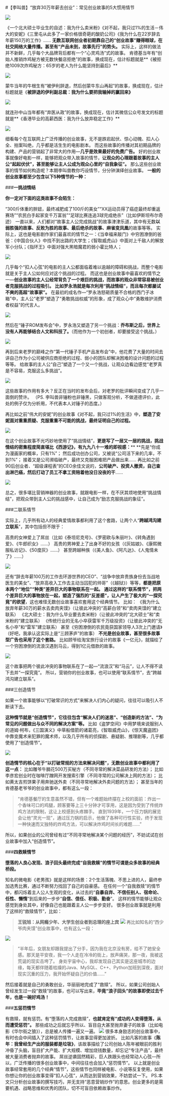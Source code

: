 #【李叫兽】“放弃30万年薪去创业”：常见创业故事的5大惯用情节


![](./_image/2017-02-13-13-48-00.jpg)


《一个北大硕士毕业生的自述：我为什么卖米粉》《对不起，我只过1%的生活－伟大的安妮》《三里屯从此多了一家价格很奇葩的酸奶公司》《我为什么在22岁辞去年薪150万的工作》……
**无数互联网创业者初期靠自己的“创业故事”赚得眼球，在社交网络大量传播。甚至有“产品未到，故事先行”的势头。**
实际上，这样的做法并不新鲜，几乎每个大品牌背后都有一个“心灵鸡汤”式的故事。
肯德基当年有“创始人推销炸鸡秘方被无数快餐店拒绝”的故事，换成现在，估计标题就是**《被拒绝1009次炸鸡秘方：65岁的老人为什么能坚持到最后》**

![](./_image/2017-02-13-13-48-09.jpg)

蒙牛当年的牛根生有“被伊利辞退，然后创蒙牛东山再起”的故事，换成现在，估计标题就是《**被辞退的伊利副总裁：我为什么要把我输掉的赢回来》**

![](./_image/2017-02-13-13-48-17.jpg)

就连孙中山当年都有“弃医从政”的故事，换成现在，估计其微信公众号发文的标题就是**《香港毕业的高薪西医：我为什么放弃稳定工作》**

![](./_image/2017-02-13-13-48-24.jpg)

细看每个在互联网上广泛传播的创业故事，无不是跌宕起伏、惊心动魄、扣人心全、拍案叫绝，几乎都是活生生的电影剧本。
而这些故事的传播对其初期品牌的构建、产品的营销起了非常大的作用—**几乎是效果最好的免费广告。**
好的创业故事就像好电影一样，能够把观众带入故事的情节，**让观众的心理跟着故事的主人公“起起伏伏”，甚至能够让主人公成为观众心里的“自我象征”。**
那么这些创业故事的情节如何构造呢？本期李叫兽教你巧设情节，分分钟演绎创业故事。
**一般的创业故事都至少包含以下5种情节的一种：**

###**一挑战情结**


**你一定对下面的这类故事不会陌生：**

“300斤体重的胖妞，最终减肥成了100斤的美女”“XX运动员得了癌症最终却重返赛场”“农民白手起家变千万富翁”“足球比赛连追3球完成绝杀”（比如伊斯坦布尔奇迹）
一直以来，人们都对“故事主人公完成挑战”的故事津津乐道，其中有无数**以弱胜强的故事、反败为胜的故事、最后绝杀的故事、麻雀变凤凰**的故事等等。
实际上，这也是电影剧作家们最喜欢的情节之一：《当幸福来敲门》中穷困潦倒的爸爸：《中国合伙人》中找不到出路的大学生；《智取威虎山》中面对上千敌人的解放军小分队；《指环王》中面对强大黑暗魔君的弱小霍比特人；


![](./_image/2017-02-13-13-48-34.jpg)


几乎每个“扣人心弦”的电影的主人公都面临着难以逾越的障碍和挑战，而整个电影就是关于主人公如何应对这个挑战的过程。
而这也是创业故事中最喜欢的情节之一—**创业故事的主人公经常背负了一个艰巨的挑战，而故事的观众非常容易被创业者克服挑战的过程吸引。**
**比如罗永浩就是每次利用“挑战情结”，而且每次都屡试不爽的高超“故事家”。**
在最初的成名作—“罗永浩怒砸质量不合格的西门子冰箱”中，主人公“老罗”塑造了“勇敢挑战权威”的形象，成了观众心中“勇敢维护消费者权益”的代言人。


![](./_image/2017-02-13-13-48-42.jpg)

然后在“锤子ROM发布会”中，罗永浩又塑造了另一个挑战：**乔布斯之后，世界上没有人再能够结合人文和科技了。**（而他作为一个初创者，却要接受这个挑战。）


![](./_image/2017-02-13-13-48-50.jpg)

再到后来老罗的巅峰之作“第一代锤子手机产品发布会”中，他花费了大量的时间去讲自己作为小公司被供应商拒绝的过程、弱小的团队却解决困难的设计问题的过程等等。
给故事的主人公“自己”塑造了一个又一个挑战，让观众边看边感觉“老罗真是不容易，克服这么多挑战”。


![](./_image/2017-02-13-13-49-13.jpg)

这些故事的作用有多大？反正在当时的发布会后，对老罗的批评瞬间变成了几乎一面倒的赞许。
（PS. 李叫兽非锤粉也非锤黑，只做客观分析，不做道德评价，此处的例子仅为分析用，不代表本人对锤子的态度。）

再比如之前“伟大的安妮”的创业故事《对不起，我只过1%的生活》中，**塑造了安妮面对重重质疑、克服重重不可能的挑战，最终证明自己的过程。**

![](./_image/2017-02-13-13-49-24.jpg)

在这个创业故事不光巧妙地使用了“挑战情结”，**更是写了一层又一层的挑战，挑战情结的密集程度简直堪比《西游记》，有九九八十一难的即视感：****
**先是“你成为漫画家的概率，只有1%”；
然后成功创办公司，又被说“公司活下来的几率，不到1%”；
接着又是公司濒临破产，最终又克服困难把产品做出来……
再比如之前90后创业者、“超级课程表”的CEO余佳文说的，**公司破产、投资人撤资，自己查出淋巴癌，然后打动了员工不拿工资陪着他没日没夜的干**……


![](./_image/2017-02-13-13-49-33.jpg)

总之，很多堪比营销神器的创业故事，就跟电影一样，在不厌其烦地使用“挑战情结”，把观众带到主人公的挑战感中，让自己成为“励志克服挑战的象征”。

###二联系情节

实际上，几乎所有动人的经典爱情故事都利用了这个套路，让两个人“**跨越鸿沟建立联系**”，其中包括但不限于：

高贵的女神爱上了屌丝（比如《泰坦尼克号》、《罗密欧与朱丽叶》、《转角遇到爱》、《牛郎织女》……）
高贵的男神爱上了出身不好的女孩（《灰姑娘》、《康熙微服私访记》、《50度灰》……）
甚至跨越种族（《美人鱼》、《阿凡达》、《人鬼情未了》……）


![](./_image/2017-02-13-13-49-43.jpg)

还有“辞去年薪100万的工作去环游世界的CEO”、“战争中放弃贵族身份去当战地医生的美女”、“放弃高收入工作去主动当囚犯的帅哥”（《越狱》）等等，**都是把原本两个“地位”“种类”差异巨大的事物联系在一起。**
**通过这样的“联系情节”，把两个差异巨大的事物放在一起，塑造了强烈的“反差感”，让人产生了极大的“一探究竟”的欲望**，这也难怪无数创业故事喜欢套用这个经典情节。
比如：
《我为什么放弃年薪30万的薪水去卖肉夹馍》（让彼此冲突的“高薪白领”和“卖肉夹馍的”建立联系）
《北大硕士：我为什么毕业要去卖米粉》（让彼此冲突的“北大硕士”和“卖米粉的”建立联系）
《传统行业的无名小卒获雷军千万级投资》（让彼此冲突的“无名小卒”和“雷军”建立联系）
甚至《穷困潦倒的农民竟获国家领导人3次上门邀请》（好吧，我承认这实际上是“三顾茅庐”的故事）
**不光是创业故事，甚至很多故事型广告也采用了这个套路。**
比如顾爷给淘宝旅行设计的故事《一亿元》，就描绘了一个穷困潦倒的流浪汉遇到马云，得到1亿元借款的故事。


![](./_image/2017-02-13-13-49-53.jpg)

这个故事把两个彼此冲突的事物联系在了一起—“流浪汉”和“马云”，让人不得不读下去并“一探究竟”。
所以，营销你的创业故事，也可以使用“联系情节”，去“跨越鸿沟建立联系”。

###三创造情节

如果一个故事能够以“打破常识的方式”来解决人们内心的疑问，往往可以吸引人不断读下去。

**这种情节就是“创造情节”，它往往包含“解决人们的迷思”、“创造新的方法”、“为常见的问题做出与众不同的解决方案”等。**
比如《盗梦空间》中用梦境来说服别人的道姆·柯布，《三国演义》中草船借箭的诸葛亮，《智取威虎山》，《惊天魔盗团》中靠变魔术来犯罪的魔术师，以及几乎所有的侦探剧、悬疑剧、推理剧等，几乎都使用了“创造情节”。

![](./_image/2017-02-13-13-50-01.jpg)

**创造情节的核心在于“以打破常规的方法来解决问题”，无数创业故事中都利用了这一点：**
比如雕爷牛腩花500万买秘方（不同寻常的解决菜品研发的方法）；
比如李彦宏创业时在咖啡厅蹭网开发搜索引擎（不同寻常的公司解决上网的方法）；
比如黄太吉煎饼果子用奔驰送外卖（不同寻常地解决外卖问题的方法）；
甚至当年的肯德基老爷爷的创业故事中，都有这么一段：

> “肯德基餐厅的生意虽然不错，但有一个难题始终摆在上校的面前：炸出一个香味可口的鸡腿，顾客要等上三十分钟才可享用，这是因为受到了传统炸鸡方法的限制，这让上校感到头疼棘手。
> 直到1939年，一个压力锅的展览会让他“灵光一现”，通过压力锅的启示，他做了各种可行性实验，终于发现一种快速而又独特的炸鸡方法，可以解决炸鸡时间长的难题……”

所以，如果创业的公司曾经有过“不同寻常地解决某个问题的经历”，不妨试试在创业故事中加入“创造情节”。

###**四救赎情节**


**堕落的人良心发现、浪子回头最终完成“自我救赎”的情节可谓是众多故事的经典桥段。**

知名的微电影《老男孩》就是这样的场景：2个生活落魄、不思上进的人，最终参加选秀比赛，通过不断努力找回了自己的自豪感。
在任何一个“自我救赎”的情节中，都闪烁着主人公人生观的变化，从过去的“**自暴自弃、不信任别人、宿命论、任性、懒惰**”到后来的一步步“**自信、信任、积极、勤奋**”。
这样的情节能够让观众感觉到身处其中，好像自己也能跟着主人公一步步变好。
很多创业故事就是利用了这样的“救赎情节”，比如：

> **王锐旭：从网瘾少年、大学生创业者到总理的座上宾**
![](http://mmbiz.qpic.cn/mmbiz/As7mscS0UODl992ibXH4Y2BfRR1DMgvXcyJbsklw0LL6icHTicuTBhPib4OvQ4Nc7EU9U4FH8BKT2cklLDn6tKwyFQ/640?wx_fmt=jpeg&tp=webp&wxfrom=5&wx_lazy=1)
再比如知名的“西少爷肉夹馍”创业故事中，也有这么一段：

![](http://mmbiz.qpic.cn/mmbiz/As7mscS0UODl992ibXH4Y2BfRR1DMgvXcZRLlib6t9cLvafbRkcpaCkrbyCQiaibibia01yfHibNzCN93VWETicTxIvQDQ/640?wx_fmt=jpeg&tp=webp&wxfrom=5&wx_lazy=1)
> “半年后，女朋友却跟我提出了分手，因为我在北京没有房，给不了她安全感。那天是平安夜，我一个人走在冷冷的街上，放声痛哭，那一夜，我被这荒诞的现实击垮了。
> 身处宇宙中心，我却发现自己其实是这座城市的边缘，每天都伴随着枯燥的Java、MySQL、C++、Python加班到深夜，面对现实沉重的压力，我开始怀疑自己的价值……”

然后接着就是自己的勇敢创业，华丽丽地完成了“救赎”。
所以，如果公司创始人曾经发生过一段“救赎”的故事，也可以写出来，**毕竟“浪子回头”的故事即使过去千年，也是一碗好鸡汤！**

###**五惩罚情节**

有救赎，就有惩罚。有“堕落的人完成救赎”，**也就肯定有“成功的人变得堕落，从而遭受惩罚”。**
那些成功之后就忘乎所以、盲目自大甚至抛弃妻子的故事（比如电影《华尔街之狼》），总是被人传播一遍又一遍。
![](http://mmbiz.qpic.cn/mmbiz/As7mscS0UODl992ibXH4Y2BfRR1DMgvXcuPMAP555LJqQRvRjhSJKUSDOqn6ecAl2bpUQG4vh4neoM3hROCpgDg/640?wx_fmt=jpeg&tp=webp&wxfrom=5&wx_lazy=1)
很多本身励志的创业故事中，有时也会中间插入了这种惩罚情节，让故事显得更加波折。
比如凡客的故事《**陈年：我曾经生产出的服装都是垃圾》**，该故事描绘了公司创始人陈年被眼前的胜利冲昏了头脑，盲目扩大产能、扩大规模、增加烧钱数量，却忘记“专注产品”，最终被大量消费者抛弃的故事。
屌丝逆袭固然精彩，巨人跌跟头也经常动人心弦—所以，广泛传播的很多创业故事中，中间往往也会加入“惩罚情节”。
以上就是创业故事经常套用的几个经典“情节”，这些情节也同样被电影、小说等反复使用，如果你想让你的创业故事变得“扣人心弦”，从而达到营销效果，不妨尝试一下。
PS.本文只分析创业故事的撰写技巧，并无支持“恶意营销炒作”的意思。创业更多的是需要机遇、战略思维和优秀的团队，切不可盲目依赖故事炒作。

